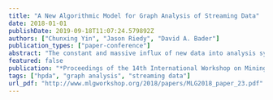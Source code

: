 ```yaml
---
title: "A New Algorithmic Model for Graph Analysis of Streaming Data"
date: 2018-01-01
publishDate: 2019-09-18T11:07:24.579892Z
authors: ["Chunxing Yin", "Jason Riedy", "David A. Bader"]
publication_types: ["paper-conference"]
abstract: "The constant and massive influx of new data into analysis systems needs to be addressed without assuming we can pause the onslaught. Here we consider one aspect: non-stop graph analysis of streaming data. We formalize a new and practical algorithm model that includes both single-run analysis as well as efficiently updating analysis results only around changed data. In our model, a massive graph undergoes changes from an input stream of edge insertions and removals. These changes occur concurrently with analysis. Algorithms do not pause or stop the input stream. Assuming basic data access safety, we consider an algorithm valid for our model if the output is correct for a graph consisting of the initial graph and some implicit subset of concurrent changes. Our technical contributions include 1) the first formal model for graph analysis with concurrent changes, 2) properties of the model including how our model is the strongest possible without point-in-time graph views, 3) demonstrations of our model on connected components and PageRank, and 4) an extension to updating computed results incrementally. "
featured: false
publication: "*Proceedings of the 14th International Workshop on Mining and Learning with Graphs (MLG), held in conjunction with 24th ACM SIGKDD Conference on Knowledge Discovery and Data Mining (KDD)*"
tags: ["hpda", "graph analysis", "streaming data"]
url_pdf: "http://www.mlgworkshop.org/2018/papers/MLG2018_paper_23.pdf"
---
```


